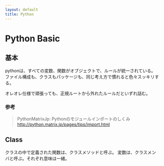 ```yaml
---
layout: default
title: Python
---
```


# Python Basic

## 基本

pythonは、すべての変数、関数がオブジェクトで、ルールが統一されている。
ファイル構成も、クラスもパッケージも、同じ考え方で慣れると色々スッキリする。

オレオレ仕様で頑張っても、正規ルートから外れたルールだといずれ詰む。

### 参考

> PythonMatrixJp: Pythonのモジュールインポートのしくみ
> http://python.matrix.jp/pages/tips/import.html

## Class

クラスの中で定義された関数は、クラスメソッドと呼ぶ。
変数は、クラスメンバと呼ぶ。それぞれ意味は一緒。
